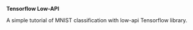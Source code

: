 **Tensorflow Low-API** 

A simple tutorial of MNIST classification with low-api Tensorflow library.

